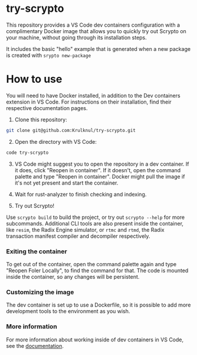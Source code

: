 # try-scrypto

This repository provides a VS Code dev containers configuration with a complimentary Docker image that allows you to quickly try out Scrypto on your machine, without going through its installation steps.

It includes the basic "hello" example that is generated when a new package is created with `srypto new-package`

# How to use

You will need to have Docker installed, in addition to the Dev containers extension in VS Code. For instructions on their installation, find their respective documentation pages.

1. Clone this repository:

```bash
git clone git@github.com:Krulknul/try-scrypto.git
```

2. Open the directory with VS Code:

```bash
code try-scrypto
```

3. VS Code might suggest you to open the repository in a dev container. If it does, click "Reopen in container". If it doesn't, open the command palette and type "Reopen in container". Docker might pull the image if it's not yet present and start the container.

4. Wait for rust-analyzer to finish checking and indexing.

5. Try out Scrypto!

Use `scrypto build` to build the project, or try out `scrypto --help` for more subcommands. Additional CLI tools are also present inside the container, like `resim`, the Radix Engine simulator, or `rtmc` and `rtmd`, the Radix transaction manifest compiler and decompiler respectively.

### Exiting the container

To get out of the container, open the command palette again and type "Reopen Foler Locally", to find the command for that. The code is mounted inside the container, so any changes will be persistent.

### Customizing the image

The dev container is set up to use a Dockerfile, so it is possible to add more development tools to the environment as you wish.

### More information

For more information about working inside of dev containers in VS Code, see the [documentation](https://code.visualstudio.com/docs/devcontainers/containers).
